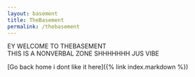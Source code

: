 ```yaml
---
layout: basement
title: TheBasement
permalink: /thebasement
---
```


EY WELCOME TO THEBASEMENT\
THIS IS A NONVERBAL ZONE SHHHHHHH JUS VIBE

[Go back home i dont like it here]({% link index.markdown %})


